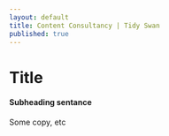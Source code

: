 ```yaml
---
layout: default
title: Content Consultancy | Tidy Swan
published: true
---
```

# Title

#### Subheading sentance

Some copy, etc
